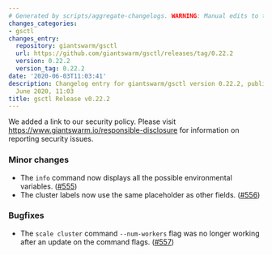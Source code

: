 ```yaml
---
# Generated by scripts/aggregate-changelogs. WARNING: Manual edits to this files will be overwritten.
changes_categories:
- gsctl
changes_entry:
  repository: giantswarm/gsctl
  url: https://github.com/giantswarm/gsctl/releases/tag/0.22.2
  version: 0.22.2
  version_tag: 0.22.2
date: '2020-06-03T11:03:41'
description: Changelog entry for giantswarm/gsctl version 0.22.2, published on 03
  June 2020, 11:03
title: gsctl Release v0.22.2
---
```


We added a link to our security policy. Please visit https://www.giantswarm.io/responsible-disclosure for information on reporting security issues.

### Minor changes

* The `info` command now displays all the possible environmental variables. ([#555](https://github.com/giantswarm/gsctl/pull/555))
* The cluster labels now use the same placeholder as other fields. ([#556](https://github.com/giantswarm/gsctl/pull/556))

### Bugfixes

* The `scale cluster` command `--num-workers` flag was no longer working after an update on the command flags. ([#557](https://github.com/giantswarm/gsctl/pull/557))

